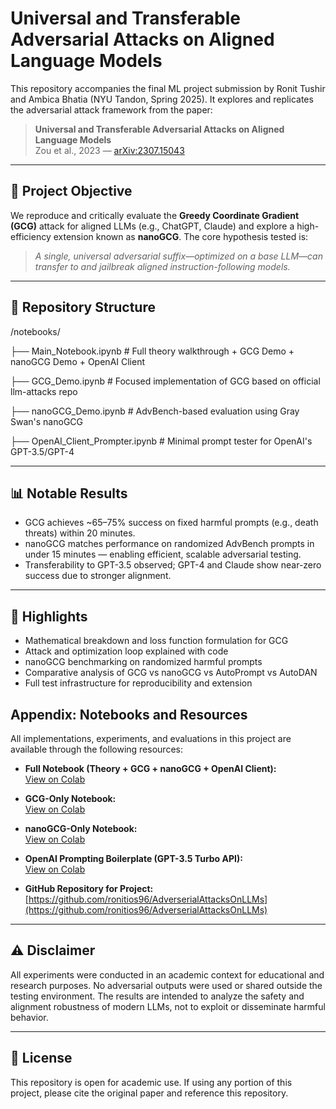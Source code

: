 # Universal and Transferable Adversarial Attacks on Aligned Language Models

This repository accompanies the final ML project submission by Ronit Tushir and Ambica Bhatia (NYU Tandon, Spring 2025). It explores and replicates the adversarial attack framework from the paper:

> **Universal and Transferable Adversarial Attacks on Aligned Language Models**  
> Zou et al., 2023 — [arXiv:2307.15043](https://arxiv.org/abs/2307.15043)

---

## 🔬 Project Objective

We reproduce and critically evaluate the **Greedy Coordinate Gradient (GCG)** attack for aligned LLMs (e.g., ChatGPT, Claude) and explore a high-efficiency extension known as **nanoGCG**. The core hypothesis tested is:

> *A single, universal adversarial suffix—optimized on a base LLM—can transfer to and jailbreak aligned instruction-following models.*

---

## 📁 Repository Structure

/notebooks/


├── Main_Notebook.ipynb # Full theory walkthrough + GCG Demo + nanoGCG Demo + OpenAI Client


├── GCG_Demo.ipynb # Focused implementation of GCG based on official llm-attacks repo


├── nanoGCG_Demo.ipynb # AdvBench-based evaluation using Gray Swan's nanoGCG


├── OpenAI_Client_Prompter.ipynb # Minimal prompt tester for OpenAI's GPT-3.5/GPT-4



---

## 📊 Notable Results

- GCG achieves ~65–75% success on fixed harmful prompts (e.g., death threats) within 20 minutes.
- nanoGCG matches performance on randomized AdvBench prompts in under 15 minutes — enabling efficient, scalable adversarial testing.
- Transferability to GPT-3.5 observed; GPT-4 and Claude show near-zero success due to stronger alignment.

---

## 🧠 Highlights

- Mathematical breakdown and loss function formulation for GCG
- Attack and optimization loop explained with code
- nanoGCG benchmarking on randomized harmful prompts
- Comparative analysis of GCG vs nanoGCG vs AutoPrompt vs AutoDAN
- Full test infrastructure for reproducibility and extension

## Appendix: Notebooks and Resources

All implementations, experiments, and evaluations in this project are available through the following resources:

- **Full Notebook (Theory + GCG + nanoGCG + OpenAI Client):**  
  [View on Colab](https://colab.research.google.com/drive/1jfCxouwJ1yH18jeCrfDMbOZJE704exwf?usp=sharing)

- **GCG-Only Notebook:**  
  [View on Colab](https://colab.research.google.com/drive/1ivBeUUh0IeRVZKw4_sPtAzfRJou61BQ6?usp=sharing)

- **nanoGCG-Only Notebook:**  
  [View on Colab](https://colab.research.google.com/drive/1jEmR9oTMptywemrHRvb0pKs77eaXVRkB?usp=sharing)

- **OpenAI Prompting Boilerplate (GPT-3.5 Turbo API):**  
  [View on Colab](https://colab.research.google.com/drive/19Bso2J1vLRUE0xQPOMf3Ky56val4ASDP?usp=sharing)

- **GitHub Repository for Project:**  
  [https://github.com/ronitios96/AdverserialAttacksOnLLMs](https://github.com/ronitios96/AdverserialAttacksOnLLMs)


---

## ⚠️ Disclaimer

All experiments were conducted in an academic context for educational and research purposes. No adversarial outputs were used or shared outside the testing environment. The results are intended to analyze the safety and alignment robustness of modern LLMs, not to exploit or disseminate harmful behavior.

---

## 📄 License

This repository is open for academic use. If using any portion of this project, please cite the original paper and reference this repository.

